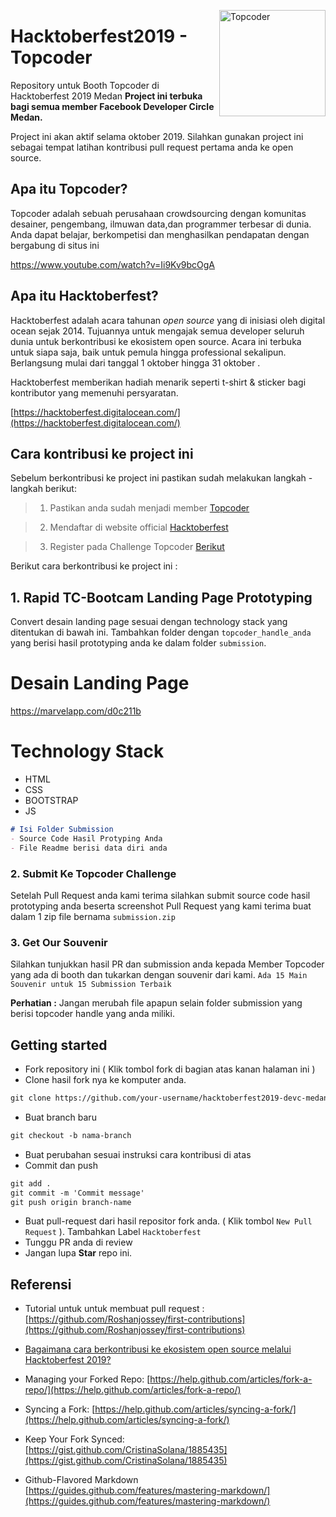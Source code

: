 <img src="https://www.betterteam.com/i/topcoder-job-posting-420x320-20190109.png" align="right"
     alt="Topcoder" width="170">

# Hacktoberfest2019 - Topcoder
Repository untuk Booth Topcoder di Hacktoberfest 2019 Medan
**Project ini terbuka bagi semua member Facebook Developer Circle Medan.**

Project ini akan aktif selama oktober 2019. Silahkan gunakan project ini sebagai tempat latihan kontribusi pull request pertama anda ke open source.

## Apa itu Topcoder?
Topcoder adalah sebuah perusahaan crowdsourcing dengan komunitas desainer, pengembang, ilmuwan data,dan programmer terbesar di dunia. Anda dapat 
belajar, berkompetisi dan menghasilkan pendapatan dengan bergabung di situs ini 

https://www.youtube.com/watch?v=Ii9Kv9bcOgA

## Apa itu Hacktoberfest?
Hacktoberfest adalah acara tahunan *open source* yang di inisiasi oleh digital ocean sejak 2014. Tujuannya untuk mengajak semua developer seluruh dunia untuk berkontribusi ke ekosistem open source. Acara ini terbuka untuk siapa saja, baik untuk pemula hingga professional sekalipun. Berlangsung mulai dari tanggal 1 oktober hingga 31 oktober .

Hacktoberfest memberikan hadiah menarik seperti t-shirt & sticker bagi kontributor yang memenuhi persyaratan.


[https://hacktoberfest.digitalocean.com/](https://hacktoberfest.digitalocean.com/)

## Cara kontribusi ke project ini
Sebelum berkontribusi ke project ini pastikan sudah melakukan langkah - langkah berikut:

>1. Pastikan anda sudah menjadi member [Topcoder](http://bit.ly/tc-ina)

>2. Mendaftar di website official [Hacktoberfest](https://hacktoberfest.digitalocean.com/)

>3. Register pada Challenge Topcoder [Berikut](http://bit.ly/tc-ina)


Berikut cara berkontribusi ke project ini :

## 1.  Rapid TC-Bootcam Landing Page Prototyping
Convert desain landing page sesuai dengan technology stack yang ditentukan di bawah ini. Tambahkan folder dengan `topcoder_handle_anda` yang berisi hasil prototyping anda ke dalam folder `submission`. 

# Desain Landing Page
https://marvelapp.com/d0c211b

# Technology Stack
- HTML
- CSS
- BOOTSTRAP
- JS

```markdown
# Isi Folder Submission
- Source Code Hasil Protyping Anda
- File Readme berisi data diri anda
```
### 2.  Submit Ke Topcoder Challenge 
Setelah Pull Request anda kami terima silahkan submit source code hasil prototyping anda beserta
screenshot Pull Request yang kami terima buat dalam 1 zip file bernama `submission.zip`

### 3.  Get Our Souvenir
Silahkan tunjukkan hasil PR dan submission anda kepada Member Topcoder yang 
ada di booth dan tukarkan dengan souvenir dari kami. 
`Ada 15 Main Souvenir untuk 15 Submission Terbaik`




**Perhatian :**
Jangan merubah file apapun selain folder submission yang berisi topcoder handle yang anda miliki.


## Getting started
* Fork repository ini ( Klik tombol fork di bagian atas kanan halaman ini )
* Clone hasil fork nya ke komputer anda.
```markdown
git clone https://github.com/your-username/hacktoberfest2019-devc-medan.git
```
* Buat branch baru
```markdown
git checkout -b nama-branch
```
* Buat perubahan sesuai instruksi cara kontribusi di atas 
* Commit dan push

```markdown
git add .
git commit -m 'Commit message'
git push origin branch-name
```

* Buat pull-request dari hasil repositor fork anda. ( Klik tombol `New Pull Request` ). Tambahkan Label `Hacktoberfest`
* Tunggu PR anda di review  
* Jangan lupa **Star** repo ini.
  


## Referensi

- Tutorial untuk untuk membuat pull request : 
[https://github.com/Roshanjossey/first-contributions](https://github.com/Roshanjossey/first-contributions)

- [Bagaimana cara berkontribusi ke ekosistem open source melalui Hacktoberfest 2019?](https://medium.com/@iqbalsyamilayas/bagaimana-cara-berkontribusi-di-ekosistem-open-source-melalui-hacktoberfest-2019-57a5af09eb6b)

- Managing your Forked Repo: [https://help.github.com/articles/fork-a-repo/](https://help.github.com/articles/fork-a-repo/)

- Syncing a Fork: [https://help.github.com/articles/syncing-a-fork/](https://help.github.com/articles/syncing-a-fork/)

- Keep Your Fork Synced: [https://gist.github.com/CristinaSolana/1885435](https://gist.github.com/CristinaSolana/1885435)

- Github-Flavored Markdown [https://guides.github.com/features/mastering-markdown/](https://guides.github.com/features/mastering-markdown/)
